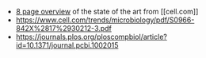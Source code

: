 - [8 page overview](https://www.cell.com/trends/microbiology/pdf/S0966-842X%2817%2930212-3.pdf) of the state of the art from [[cell.com]]
- https://www.cell.com/trends/microbiology/pdf/S0966-842X%2817%2930212-3.pdf
- https://journals.plos.org/ploscompbiol/article?id=10.1371/journal.pcbi.1002015
